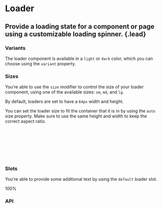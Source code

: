 # Loader
## Provide a loading state for a component or page using a customizable loading spinner. {.lead}

### Variants
The loader component is available in a `light` or `dark` color, which you can choose using the `variant` property.

<i-code-preview title="Loader Variants" link="https://github.com/inkline/inkline/tree/master/src/components/Loader">

<div>
    <div id="light-loader-example">
        <i-loader variant="light" />
    </div>
    <i-loader variant="dark" />
</div>

<template slot="html">

~~~html
<i-loader variant="light" />
~~~
~~~html
<i-loader variant="dark" />
~~~

</template>
</i-code-preview>

### Sizes
You're able to use the `size` modifier to control the size of your loader component, using one of the available sizes: `sm`, `md`, and `lg`. 

By default, loaders are set to have a `64px` width and height.

<i-code-preview title="Loader Sizes" link="https://github.com/inkline/inkline/tree/master/src/components/Loader">

<div>
    <i-loader size="sm" variant="dark" class="_margin-right-1" />
    <i-loader size="md" variant="dark" class="_margin-right-1" />
    <i-loader size="lg" variant="dark" />
</div>

<template slot="html">

~~~html
<i-loader size="sm" variant="dark" />
~~~

~~~html
<i-loader size="md" variant="dark" />
~~~

~~~html
<i-loader size="lg" variant="dark" />
~~~

</template>
</i-code-preview>

You can set the loader size to fit the container that it is in by using the `auto` size property. Make sure to use the same height and width to keep the correct aspect ratio.

<i-code-preview title="Loader Auto Size" link="https://github.com/inkline/inkline/tree/master/src/components/Loader">

<div style="width: 100px; height: 100px;">
    <i-loader size="auto" variant="dark" />
</div>

<template slot="html">

~~~html
<div style="height: 100px; width: 100px">
    <i-loader size="auto" variant="dark" />
</div>
~~~

</template>
</i-code-preview>


### Slots
You're able to provide some additional text by using the `default` loader slot.

<i-code-preview title="Loader Default Slot" link="https://github.com/inkline/inkline/tree/master/src/components/Loader">

<div>
    <i-loader variant="dark">100%</i-loader>
</div>

<template slot="html">

~~~html
<i-loader variant="dark">100%</i-loader>
~~~

</template>
</i-code-preview>

### API

<i-api-preview title="Loader API" markup="i-loader" expanded>
    <template slot="props">
        <i-table bordered responsive>
            <thead>
                <tr>
                    <th>Property</th>
                    <th>Description</th>
                    <th>Type</th>
                    <th>Accepted</th>
                    <th>Default</th>
                </tr>
            </thead>
            <tbody>
                <tr>
                    <td>count</td>
                    <td>Sets the number of elements that make up the loading spinner. To be used together with the <code>$loader-item-count</code> Sass variable.</td>
                    <td><code>Number</code></td>
                    <td></td>
                    <td><code>12</code></td>
                </tr>
                <tr>
                    <td>size</td>
                    <td>Sets the size of the loader component.</td>
                    <td><code>String</code></td>
                    <td><code>sm</code>, <code>md</code>, <code>lg</code></td>
                    <td><code>md</code></td>
                </tr>
                <tr>
                    <td>variant</td>
                    <td>Sets the color variant of the loader component.</td>
                    <td><code>String</code></td>
                    <td><code>light</code>, <code>dark</code></td>
                    <td><code>light</code></td>
                </tr>
            </tbody>
        </i-table>
    </template>
    <template slot="slots">
        <i-table bordered responsive class="_margin-bottom-0">
            <thead>
                <tr>
                    <th>Name</th>
                    <th>Description</th>
                </tr>
            </thead>
            <tbody>
                <tr>
                    <td>default</td>
                    <td>Slot for loader default content.</td>
                </tr>
            </tbody>
        </i-table>
    </template>
</i-api-preview>
